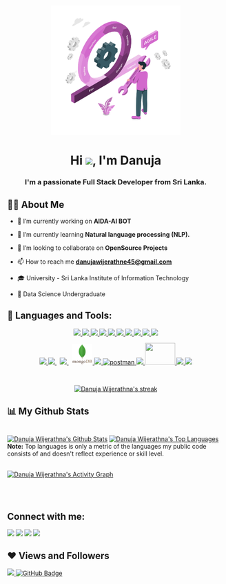 <p align="center">
    <a href="#">
        <img src="/dev.png" height="300px"/>
    </a>
</p>

<h1 align="center">Hi <img src="https://raw.githubusercontent.com/MartinHeinz/MartinHeinz/master/wave.gif" width="20px">, I'm Danuja</h1>
<h3 align="center">I'm a passionate Full Stack Developer from Sri Lanka.</h3>

## 🙋‍♂️ About Me

- 🔭 I’m currently working on **AIDA-AI BOT**

- 🌱 I’m currently learning **Natural language processing (NLP).**

- 👯 I’m looking to collaborate on **OpenSource Projects**

- 📫 How to reach me **danujawijerathne45@gmail.com**

- 🎓 University - Sri Lanka Institute of Information Technology

- 🔬 Data Science Undergraduate

## 🚀 Languages and Tools:

<p align="center"> 
    <a href="https://www.java.com" target="_blank"> <img src="https://img.icons8.com/color/48/000000/java-coffee-cup-logo.png"/> </a>
    <a href="https://reactjs.org/" target="_blank"> <img src="https://img.icons8.com/color/48/000000/react-native.png"/> </a>
    <a href="https://vuejs.org/" target="_blank"> <img src="https://img.icons8.com/color/48/000000/vue-js.png"/> </a>
    <a href="https://developer.mozilla.org/en-US/docs/Web/JavaScript" target="_blank"> <img src="https://img.icons8.com/color/48/000000/javascript.png"/> </a> 
    <a href="https://www.w3.org/html/" target="_blank"> <img src="https://img.icons8.com/color/48/000000/html-5.png"/> </a>
    <a href="https://www.w3schools.com/css/" target="_blank"> <img src="https://img.icons8.com/color/48/000000/css3.png"/> </a> 
    <a href="https://getbootstrap.com" target="_blank"> <img src="https://img.icons8.com/color/48/000000/bootstrap.png"/> </a> 
    <a href="https://www.python.org" target="_blank"> <img src="https://img.icons8.com/color/48/000000/python.png"/> </a> 
    <a href="https://flask.palletsprojects.com/en/2.0.x/" target="_blank"> <img src="https://img.icons8.com/ios/50/000000/flask.png"/> </a> 
    <a href="https://flask.palletsprojects.com/en/2.0.x/" target="_blank"> <img src="https://img.icons8.com/dusk/53/000000/php-logo.png"/></a> 
</p>
<p align="center"> 
    <a href="https://laravel.com/" target="_blank"> <img src="https://img.icons8.com/fluency/48/000000/laravel.png"/> </a> 
    <a style="padding-right:8px;" href="https://nodejs.org" target="_blank"> <img src="https://img.icons8.com/color/48/000000/nodejs.png"/> </a> 
    <a style="padding-right:8px;" href="https://www.mysql.com/" target="_blank"> <img src="https://img.icons8.com/fluent/50/000000/mysql-logo.png"/> </a>
    <a href="https://www.mongodb.com/" target="_blank"> <img src="https://raw.githubusercontent.com/devicons/devicon/master/icons/mongodb/mongodb-original-wordmark.svg" alt="mongodb" width="48" height="48"/> </a> 
    <a href="https://firebase.google.com/" target="_blank"> <img src="https://img.icons8.com/color/48/000000/firebase.png"/> </a> 
    <a href="https://postman.com" target="_blank"> <img src="https://www.vectorlogo.zone/logos/getpostman/getpostman-icon.svg" alt="postman" width="45" height="45"/> </a>   
    <a href="https://git-scm.com/" target="_blank"> <img src="https://img.icons8.com/color/48/000000/git.png"/> </a> 
    <a href="https://spark.apache.org/" target="_blank"> <img src="https://www.vectorlogo.zone/logos/apache_spark/apache_spark-ar21.svg" width="70" height="50"/> </a> 
    <a href="https://www.tensorflow.org/" target="_blank"> <img src="https://img.icons8.com/color/48/000000/tensorflow.png"/> </a> 
    <a href="https://powerbi.microsoft.com/en-au/" target="_blank"> <img src="https://img.icons8.com/color/48/000000/power-bi.png"/> </a> 
</p>
<!-- [![React Badge](https://img.shields.io/badge/-React-61DBFB?style=for-the-badge&labelColor=black&logo=react&logoColor=61DBFB)](#)  [![Javascript Badge](https://img.shields.io/badge/-Javascript-F0DB4F?style=for-the-badge&labelColor=black&logo=javascript&logoColor=F0DB4F)](#) [![Typescript Badge](https://img.shields.io/badge/-Typescript-007acc?style=for-the-badge&labelColor=black&logo=typescript&logoColor=007acc)](#) [![Nodejs Badge](https://img.shields.io/badge/-Nodejs-3C873A?style=for-the-badge&labelColor=black&logo=node.js&logoColor=3C873A)](#) [![GraphQL Badge](https://img.shields.io/badge/-GraphQl-e535ab?style=for-the-badge&labelColor=black&logo=node.js&logoColor=e535ab)](#) -->
<br/>

<p align="center">
    <a href="https://github.com/danuja-wije/github-readme-streak-stats">
        <img title="🔥 Get streak stats for your profile at git.io/streak-stats" alt="Danuja Wijerathna's streak" src="https://github-readme-streak-stats.herokuapp.com/?user=danuja-wije&theme=black-ice&hide_border=true&stroke=0000&background=060A0CD0"/>
    </a>
</p>

## 📊 My Github Stats

  <br/>
    <a href="https://github.com/danuja-wije/github-readme-stats"><img alt="Danuja Wijerathna's Github Stats" src="https://github-readme-stats.vercel.app/api?username=danuja-wije&show_icons=true&count_private=true&theme=react&hide_border=true&bg_color=0D1117" /></a>
  <a href="https://github.com/danuja-wije/github-readme-stats"><img alt="Danuja Wijerathna's Top Languages" src="https://github-readme-stats.vercel.app/api/top-langs/?username=danuja-wije&langs_count=8&count_private=true&layout=compact&theme=react&hide_border=true&bg_color=0D1117" /></a>
  <br/>
  <b>Note:</b> Top languages is only a metric of the languages my public code consists of and doesn't reflect experience or skill level.


<br/>
<br/>

<a href="https://github.com/danuja-wije/github-readme-activity-graph"><img alt="Danuja Wijerathna's Activity Graph" src="https://activity-graph.herokuapp.com/graph?username=danuja-wije&bg_color=0D1117&color=5BCDEC&line=5BCDEC&point=FFFFFF&hide_border=true" /></a>

<br/>
<br/>

## Connect with me:
<p align="left">

<a href = "https://www.linkedin.com/in/danuja-wijerathna-04774a20a/"><img src="https://img.icons8.com/fluent/48/000000/linkedin.png"/></a>
<a href = "https://twitter.com/danujawijerath1"><img src="https://img.icons8.com/fluent/48/000000/twitter.png"/></a>
<a href = "https://www.instagram.com/danuja_98/"><img src="https://img.icons8.com/fluent/48/000000/instagram-new.png"/></a>
<a href = "#"><img src="https://img.icons8.com/color/48/000000/youtube-play.png"/></a>

</p>

## ❤ Views and Followers
<a href="https://github.com/danuja-wije/github-profile-views-counter">
    <img src="https://komarev.com/ghpvc/?username=danuja-wije">
</a>
<a href="https://github.com/danuja-wije?tab=followers"><img src="https://img.shields.io/github/followers/danuja-wije?label=Followers&style=social" alt="GitHub Badge"></a>
